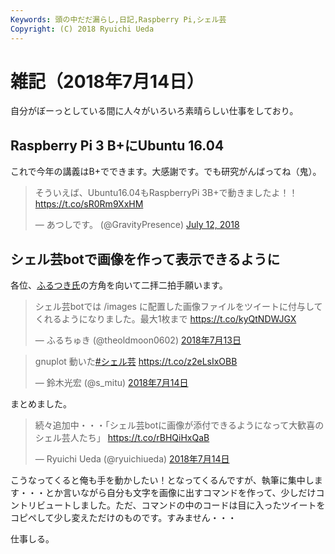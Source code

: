 ```yaml
---
Keywords: 頭の中だだ漏らし,日記,Raspberry Pi,シェル芸
Copyright: (C) 2018 Ryuichi Ueda
---
```


# 雑記（2018年7月14日）

自分がぼーっとしている間に人々がいろいろ素晴らしい仕事をしており。

## Raspberry Pi 3 B+にUbuntu 16.04

これで今年の講義はB+でできます。大感謝です。でも研究がんばってね（鬼）。

<blockquote class="twitter-tweet" data-partner="tweetdeck"><p lang="ja" dir="ltr">そういえば、Ubuntu16.04もRaspberryPi 3B+で動きましたよ！！<a href="https://t.co/sR0Rm9XxHM">https://t.co/sR0Rm9XxHM</a></p>&mdash; あつしです。 (@GravityPresence) <a href="https://twitter.com/GravityPresence/status/1017212435860635648?ref_src=twsrc%5Etfw">July 12, 2018</a></blockquote>
<script async src="https://platform.twitter.com/widgets.js" charset="utf-8"></script>

## シェル芸botで画像を作って表示できるように

各位、[ふるつき氏](https://twitter.com/theoldmoon0602)の方角を向いて二拝二拍手願います。

<blockquote class="twitter-tweet" data-lang="ja"><p lang="ja" dir="ltr">シェル芸botでは /images に配置した画像ファイルをツイートに付与してくれるようになりました。最大1枚まで <a href="https://t.co/kyQtNDWJGX">https://t.co/kyQtNDWJGX</a></p>&mdash; ふるちゅき (@theoldmoon0602) <a href="https://twitter.com/theoldmoon0602/status/1017741004097576960?ref_src=twsrc%5Etfw">2018年7月13日</a></blockquote>

<blockquote class="twitter-tweet" data-lang="ja"><p lang="ja" dir="ltr">gnuplot 動いた<a href="https://twitter.com/hashtag/%E3%82%B7%E3%82%A7%E3%83%AB%E8%8A%B8?src=hash&amp;ref_src=twsrc%5Etfw">#シェル芸</a> <a href="https://t.co/z2eLsIxOBB">https://t.co/z2eLsIxOBB</a></p>&mdash; 鈴木光宏 (@s_mitu) <a href="https://twitter.com/s_mitu/status/1017931064013017088?ref_src=twsrc%5Etfw">2018年7月14日</a></blockquote>

まとめました。

<blockquote class="twitter-tweet" data-lang="ja"><p lang="ja" dir="ltr">続々追加中・・・「シェル芸botに画像が添付できるようになって大歓喜のシェル芸人たち」 <a href="https://t.co/rBHQiHxQaB">https://t.co/rBHQiHxQaB</a></p>&mdash; Ryuichi Ueda (@ryuichiueda) <a href="https://twitter.com/ryuichiueda/status/1017993222335836160?ref_src=twsrc%5Etfw">2018年7月14日</a></blockquote>


こうなってくると俺も手を動かしたい！となってくるんですが、執筆に集中します・・・とか言いながら自分も文字を画像に出すコマンドを作って、少しだけコントリビュートしました。ただ、コマンドの中のコードは目に入ったツイートをコピペして少し変えただけのものです。すみません・・・



仕事しる。



